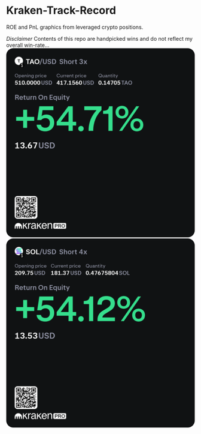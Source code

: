 # Kraken-Track-Record

ROE and PnL graphics from leveraged crypto positions.

*Disclaimer* Contents of this repo are handpicked wins and do not reflect my overall win-rate...
![TAO Short ROE](https://github.com/ayodeji-0/Kraken-Track-Record/blob/main/KrakenPro_Position_TAO_USD_short_2024-12-20%20(1).png)
![SOL Short ROE](https://github.com/ayodeji-0/Kraken-Track-Record/blob/main/KrakenPro_Position_SOL_USD_short_2024-12-20%20(1).png)
